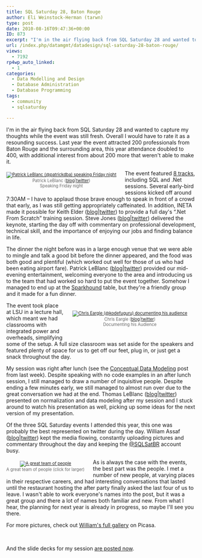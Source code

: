```yaml
---
title: SQL Saturday 28, Baton Rouge
author: Eli Weinstock-Herman (tarwn)
type: post
date: 2010-08-16T09:47:36+00:00
ID: 873
excerpt: "I'm in the air flying back from SQL Saturday 28 and wanted to capture my thoughts while the event was still fresh. Overall I would have to rate it as a resounding success. Last year the event attracted 200 professionals from Baton Rouge and the surrounding area, this year attendance doubled to 400, with additional interest from about 200 more that weren't able to make it."
url: /index.php/datamgmt/datadesign/sql-saturday-28-baton-rouge/
views:
  - 7192
rp4wp_auto_linked:
  - 1
categories:
  - Data Modelling and Design
  - Database Administration
  - Database Programming
tags:
  - community
  - sqlsaturday

---
```

I'm in the air flying back from SQL Saturday 28 and wanted to capture my thoughts while the event was still fresh. Overall I would have to rate it as a resounding success. Last year the event attracted 200 professionals from Baton Rouge and the surrounding area, this year attendance doubled to 400, with additional interest from about 200 more that weren't able to make it. 

<div style="float: left; margin: .5em 2em .5em 0px; color: #666666; font-size: 80%; text-align: center;">
  <a href="http://yfrog.com/jd1bej" title="See the fullsize picture"><img src="http://tiernok.com/LTDBlog/sqlsat28_2010/patrick_leblanc.png" alt="Patrick LeBlanc (@patrickdba) speaking Friday night" /></a><br /> Patrick LeBlanc (<a href="http://sqldownsouth.blogspot.com/" title="Patrick LeBlanc's Blog">blog</a>|<a href="http://twitter.com/patrickdba" title="Patrick LeBlanc (@patrickdba) on twitter">twitter</a>)<br /> Speaking Friday night
</div>

The event featured [8 tracks][1], including SQL and .Net sessions. Several early-bird sessions kicked off around 7:30AM – I have to applaud those brave enough to speak in front of a crowd that early, as I was still getting appropriately caffeinated. In addition, INETA made it possible for Keith Elder ([blog][2]|[twitter][3]) to provide a full day's “.Net From Scratch” training session. Steve Jones ([blog][4]|[twitter][5]) delivered the keynote, starting the day off with commentary on professional development, technical skill, and the importance of enjoying our jobs and finding balance in life. 

The dinner the night before was in a large enough venue that we were able to mingle and talk a good bit before the dinner appeared, and the food was both good and plentiful (which worked out well for those of us who had been eating airport fare). Patrick LeBlanc ([blog][6]|[twitter][7]) provided our mid-evening entertainment, welcoming everyone to the area and introducing us to the team that had worked so hard to put the event together. Somehow I managed to end up at the [Sparkhound][8] table, but they're a friendly group and it made for a fun dinner.

<div style="float: right; margin: 2em; color: #666666; font-size: 80%; text-align: center;">
  <a href="http://yfrog.com/83a1rxj" title="See the fullsize picture"><img src="http://tiernok.com/LTDBlog/sqlsat28_2010/chris_eargle.png" alt="Chris Eargle (@kodefuguru) documenting his audience" /></a><br /> Chris Eargle (<a href="http://www.kodefuguru.com/" title="Chris Eargle's blog">blog</a>|<a href="http://twitter.com/KodefuGuru" title="Chris Eargle (@kodefuguru) on twitter">twitter</a>)<br /> Documenting his Audience
</div>

The event took place at LSU in a lecture hall, which meant we had classrooms with integrated power and overheads, simplifying some of the setup. A full size classroom was set aside for the speakers and featured plenty of space for us to get off our feet, plug in, or just get a snack throughout the day.

My session was right after lunch (see the [Conceptual Data Modeling][9] post from last week). Despite speaking with no code examples in an after lunch session, I still managed to draw a number of inquisitive people. Despite ending a few minutes early, we still managed to almost run over due to the great conversation we had at the end. Thomas LeBlanc ([blog][10]|[twitter][11]) presented on normalization and data modeling after my session and I stuck around to watch his presentation as well, picking up some ideas for the next version of my presentation.

Of the three SQL Saturday events I attended this year, this one was probably the best represented on twitter during the day. William Assaf ([blog][12]|[twitter][13]) kept the media flowing, constantly uploading pictures and commentary throughout the day and keeping the [@SQLSatBR][14] account busy. 

<div style="float: left; margin: .5em 2em .5em 0em; color: #666666; font-size: 80%; text-align: center;">
  <a href="http://yfrog.com/mcg1sp" title="See the fullsize picture"><img src="http://tiernok.com/LTDBlog/sqlsat28_2010/sqlsatteam.png" alt="A great team of people" /></a><br /> A great team of people (click for larger)
</div>

As is always the case with the events, the best part was the people. I met a number of new people, at varying places in their respective careers, and had interesting conversations that lasted until the restaurant hosting the after party finally asked the last four of us to leave. I wasn't able to work everyone's names into the post, but it was a great group and there a lot of names both familiar and new. From what I hear, the planning for next year is already in progress, so maybe I'll see you there.

For more pictures, check out [William's full gallery][15] on Picasa.
  
<br style="clear: left;" />
  
And the slide decks for my session [are posted now][16].

 [1]: http://www.sqlsaturday.com/28/schedule.aspx "Check out the full schedule"
 [2]: http://keithelder.net/blog/ "Keith Elder's blog"
 [3]: http://twitter.com/keithelder "@KeithElder on twitter"
 [4]: http://www.sqlservercentral.com/blogs/steve_jones/default.aspx "Steve Jones on SQL Server Central"
 [5]: http://twitter.com/way0utwest "Steve Jones (@way0utwest) on twitter"
 [6]: http://sqldownsouth.blogspot.com/ "Patrick LeBlanc's Blog"
 [7]: http://twitter.com/patrickdba "Patrick LeBlanc (@patrickdba) on twitter"
 [8]: http://www.sparkhound.com/ "Check out the Sparkhound website"
 [9]: /index.php/DataMgmt/DataDesign/creating-a-conceptual-data-model "Check out my pre-session post"
 [10]: http://thesmilingdba.blogspot.com/ "Thomas LeBlanc's blog"
 [11]: http://twitter.com/TheSmilingDBA "Thomas LeBlanc (@TheSmilingDBA) on twitter"
 [12]: http://sqltact.blogspot.com/ "William Assaf's blog"
 [13]: http://twitter.com/william_a_dba "William Assaf (@william_a_dba) on twitter"
 [14]: http://twitter.com/SQLSatBR "[Sorta] Official SQLSatBR Twitter account"
 [15]: http://picasaweb.google.com/willassaf/SQLSaturday28?authkey=Gv1sRgCIDCruLCuNDy4wE&feat=directlink# "William A's full Picasa Gallery"
 [16]: http://tiernok.com/presentation.php "Eli's slide decks"